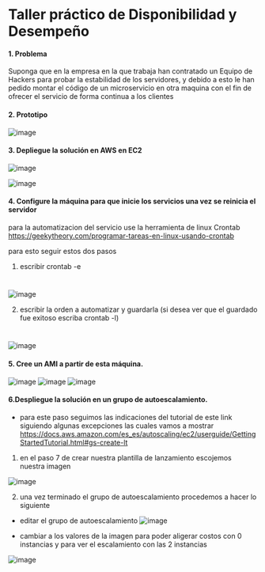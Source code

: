 # Taller práctico de Disponibilidad y Desempeño


#### 1.	Problema
Suponga que en la empresa en la que trabaja han contratado un Equipo de Hackers para probar la estabilidad de los servidores, y debido a esto le han pedido montar el código de un microservicio en otra maquina con el fin de ofrecer el servicio de forma continua a los clientes
#### 2. Prototipo
![image](https://user-images.githubusercontent.com/42522754/69918057-5af73d80-143b-11ea-8ee0-e83731741daa.png)
#### 3. Depliegue la solución en AWS en EC2
![image](https://user-images.githubusercontent.com/42522754/69920401-9d2d7880-1455-11ea-8391-096807fbef87.png)

![image](https://user-images.githubusercontent.com/42522754/69920436-fac1c500-1455-11ea-961d-f0e8fe2b9ffa.png)

#### 4. Configure la máquina para que inicie los servicios una vez se reinicia el servidor

para la automatizacion del servicio use la herramienta de linux Crontab https://geekytheory.com/programar-tareas-en-linux-usando-crontab

para esto seguir estos dos pasos
1. escribir crontab -e

#
![image](https://user-images.githubusercontent.com/42522754/69924390-23a78180-1479-11ea-8a28-d9a86b91e774.png)

2. escribir la orden a automatizar y guardarla (si desea ver que el guardado fue exitoso escriba crontab -l)
#
![image](https://user-images.githubusercontent.com/42522754/69924373-0d99c100-1479-11ea-8bc1-28355d68b515.png)

#### 5. Cree un AMI a partir de esta máquina.

![image](https://user-images.githubusercontent.com/42522754/69924630-6a49ab80-147a-11ea-925f-677831121e24.png)
![image](https://user-images.githubusercontent.com/42522754/69924729-e9d77a80-147a-11ea-955c-d3a66376e08c.png)
![image](https://user-images.githubusercontent.com/42522754/69924696-b268ce00-147a-11ea-8e5b-ceea3d3be07d.png)

#### 6.Despliegue la solución en un grupo de autoescalamiento.
- para este paso seguimos las indicaciones del tutorial de este link siguiendo algunas excepciones las cuales vamos a mostrar
https://docs.aws.amazon.com/es_es/autoscaling/ec2/userguide/GettingStartedTutorial.html#gs-create-lt

1. en el paso 7 de crear nuestra plantilla de lanzamiento escojemos nuestra imagen

![image](https://user-images.githubusercontent.com/42522754/69927539-4d1ada00-1486-11ea-9f13-0acbbce1d3d1.png)

2. una vez terminado el grupo de autoescalamiento procedemos a hacer lo siguiente

-  editar el grupo de autoescalamiento
![image](https://user-images.githubusercontent.com/42522754/69928695-72a9e280-148a-11ea-9922-aa77a59d66ba.png)

- cambiar a los valores de la imagen para poder aligerar costos con 0 instancias y para ver el escalamiento con las 2 instancias

![image](https://user-images.githubusercontent.com/42522754/69928746-9c630980-148a-11ea-8f4c-be20dcf10f76.png)

